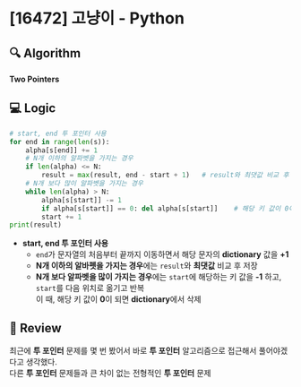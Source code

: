 # [16472] 고냥이 - Python

## 🔍 Algorithm
**Two Pointers**

## 💻 Logic

```Python
# start, end 투 포인터 사용
for end in range(len(s)):
    alpha[s[end]] += 1
    # N개 이하의 알파벳을 가지는 경우
    if len(alpha) <= N:
        result = max(result, end - start + 1)   # result와 최댓값 비교 후 저장
    # N개 보다 많이 알파벳을 가지는 경우
    while len(alpha) > N:
        alpha[s[start]] -= 1
        if alpha[s[start]] == 0: del alpha[s[start]]    # 해당 키 값이 0이 되면 dictionary에서 삭제
        start += 1
print(result)
```
- **start, end 투 포인터 사용**  
    - `end`가 문자열의 처음부터 끝까지 이동하면서 해당 문자의 **dictionary** 값을 **+1**  
    - **N개 이하의 알바펫을 가지는 경우**에는 `result`와 **최댓값** 비교 후 저장  
    - **N개 보다 알파벳을 많이 가지는 경우**에는 `start`에 해당하는 키 값을 **-1** 하고, `start`를 다음 위치로 옮기고 반복  
      이 때, 해당 키 값이 **0**이 되면 **dictionary**에서 삭제  


## 📝 Review

최근에 **투 포인터** 문제를 몇 번 봤어서 바로 **투 포인터** 알고리즘으로 접근해서 풀어야겠다고 생각했다.  
다른 **투 포인터** 문제들과 큰 차이 없는 전형적인 **투 포인터** 문제  

